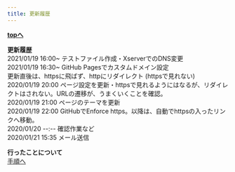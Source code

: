 ```yaml
---
title: 更新履歴
---
```

**[topへ](index)**   <br>

**更新履歴**   <br>
2021/01/19 16:00~  テストファイル作成・XserverでのDNS変更   <br>
2021/01/19 16:30~  GitHub Pagesでカスタムドメイン設定   <br>
    更新直後は、httpsに飛ばず、httpにリダイレクト (httpsで見れない)   <br>
2020/01/19 20:00 ページ設定を更新・httpsで見れるようにはなるが、リダイレクトはされない。URLの遷移が、うまくいくことを確認。<br>
2020/01/19 21:00 ページのテーマを更新   <br>
2020/01/19 22:00 GitHubでEnforce https。以降は、自動でhttpsの入ったリンクへ移動。  <br>
2020/01/20 --:-- 確認作業など  <br>
2020/01/21 15:35 メール送信  <br>

**行ったことについて**   <br>
[手順へ](https://geophysica.org/support/howto)